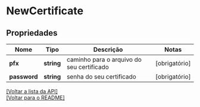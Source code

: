 # NewCertificate

## Propriedades
Nome | Tipo | Descrição | Notas
------------ | ------------- | ------------- | -------------
**pfx** | **string** | caminho para o arquivo do seu certificado | [obrigatório] 
**password** | **string** | senha do seu certificado | [obrigatório] 

[[Voltar a lista da API]](../../../README.md#Documentação-para-os-Endpoints-da-API)    
[[Voltar para o README]](../../../README.md#Intima.ai---SDK-NodeJS)
